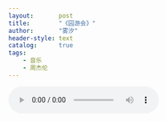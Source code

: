 ```yaml
---
layout:       post
title:        "《园游会》"
author:       "雾汐"
header-style: text
catalog:      true
tags:
    - 音乐
    - 周杰伦
---
```


<audio controls>
  <source src="https://onnisama.github.io/audio/Carnival.mp3" type="audio/mpeg">
</audio>